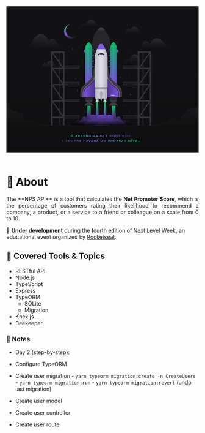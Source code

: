 <div align="center">
  <img src="wallpaper.png" alt="Rocketseat"/>
</div>
<br/>

# :100: About

<p align="justify">
  The **NPS API** is a tool that calculates the <strong>Net Promoter Score</strong>, which is the percentage of customers rating their likelihood to recommend a company, a product, or a service to a friend or colleague on a scale from 0 to 10.
</p>

<p>
  🚧 <strong>Under development</strong> during the fourth edition of Next Level Week, an educational event organized by <a href="https://rocketseat.com.br/">Rocketseat</a>.
</p>

## :bookmark_tabs: Covered Tools & Topics

- RESTful API
- Node.js
- TypeScript
- Express
- TypeORM
	- SQLite
	- Migration
- Knex.js
- Beekeeper

### 📝 Notes

- Day 2 (step-by-step):

 - Configure TypeORM
 - Create user migration
 		- `yarn typeorm migration:create -n CreateUsers`
 		- `yarn typeorm migration:run`
 		- `yarn typeorm migration:revert` (undo last migration)
 - Create user model
 - Create user controller
 - Create user route
